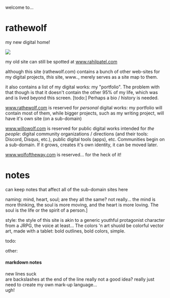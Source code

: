 welcome to...
# rathewolf
my new digital home!

![](assets/images/knee-animation-hitbox.gif?raw=true)

my old site can still be spotted at www.rahilpatel.com

although this site (rathewolf.com) contains a bunch of other web-sites for my digital projects, *this* site, www.., merely serves as a site map to them.

it also contains a list of my digital works: my "portfolio". The problem with that though is that it doesn't contain the other 95% of my life, which was and is lived beyond this screen. [todo:] Perhaps a bio / history is needed.

www.rathewolf.com is reserved for *personal* digital works: my portfolio will contain most of them, while bigger projects, such as my writing project, will have it's own site (on a sub-domain)

www.willowolf.com is reserved for public digital works intended for *the people*: digital community organizations / directions (and their tools: Discord, Disqus, etc.), public digital tools (apps), etc. Communities begin on a sub-domain. If it grows, creates it's own identity, it can be moved later.

www.wolfoftheway.com is reserved... for the heck of it!

# notes
can keep notes that affect all of the sub-domain sites here

naming:
mind, heart, soul; are they all the same? not really... the mind is more thinking, the soul is more moving, and the heart is more loving. The soul is the life or the spirit of a person.]


style:
the style of this site is akin to a generic youthful protagonist character from a JRPG, the voice at least... The colors 'n art shuold be colorful vector art, made with a tablet: bold outlines, bold colors, simple.

todo:  

other:
#### markdown notes
new lines suck\
are backslashes at the end of the line really not a good idea?
really just need to create my own mark-up language...  
ugh!
